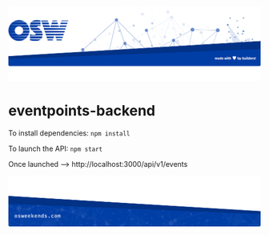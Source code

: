 
![header](https://github.com/OSWeekends/agile-project-template/raw/master/other/img/OSW-project-GitHub-template-header.jpg)

# eventpoints-backend

To install dependencies: `npm install`

To launch the API: `npm start`

Once launched --> http://localhost:3000/api/v1/events

![footer](https://github.com/OSWeekends/agile-project-template/raw/master/other/img/OSW-project-GitHub-template-footer.jpg)
